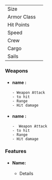 |             |     |
| ----------- | --- |
| Size        |     |
| Armor Class |     |
| Hit Points  |     |
| Speed       |     |
| Crew        |     |
| Cargo       |     |
| Sails       |     |

### Weapons
- #### name :
	  - Weapon Attack
	  - to hit
	  - Range
	  - Hit damage
- #### name :
	  -  Weapon Attack
	  - to hit
	  - Range
	  - Hit damage

### Features
- #### Name:
	- Details
